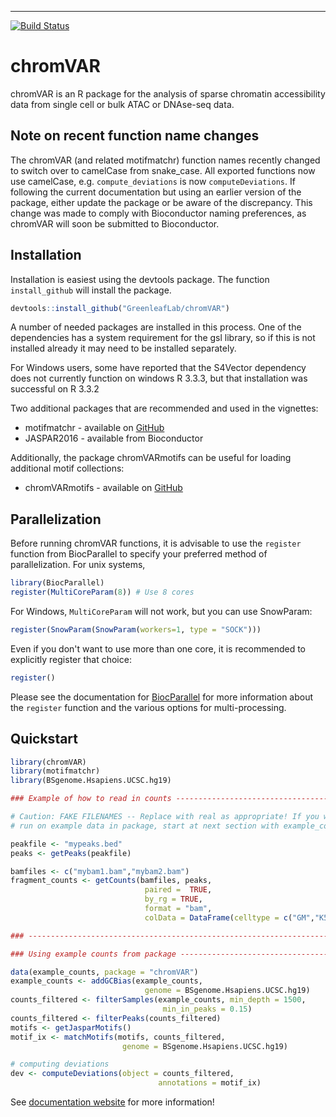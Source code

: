---
[![Build Status](https://travis-ci.org/GreenleafLab/chromVAR.svg?branch=master)](https://travis-ci.org/GreenleafLab/chromVAR)

# chromVAR

chromVAR is an R package for the analysis of sparse chromatin accessibility data from single cell or bulk ATAC or DNAse-seq data. 

## Note on recent function name changes

The chromVAR (and related motifmatchr) function names recently changed to switch over to camelCase from snake_case.  All exported functions now use camelCase, e.g. `compute_deviations` is now `computeDeviations`. If following the current documentation but using an earlier version of the package, either update the package or be aware of the discrepancy. This change was made to comply with Bioconductor naming preferences, as chromVAR will soon be submitted to Bioconductor.    

## Installation


Installation is easiest using the devtools package. The function `install_github` will install the package.

```r
devtools::install_github("GreenleafLab/chromVAR")
```

A number of needed packages are installed in this process. One of the dependencies has a system requirement for the gsl library, so if this is not installed already it may need to be installed separately.  

For Windows users, some have reported that the S4Vector dependency does not currently function on windows R 3.3.3, but that installation was successful on R 3.3.2

Two additional packages that are recommended and used in the vignettes:

* motifmatchr - available on [GitHub](https://github.com/GreenleafLab/motifmatchr)
* JASPAR2016  - available from Bioconductor

Additionally, the package chromVARmotifs can be useful for loading additional motif collections:

* chromVARmotifs -  available on [GitHub](https://github.com/GreenleafLab/chromVARmotifs)

## Parallelization

Before running chromVAR functions, it is advisable to use the `register` function from BiocParallel to specify your preferred method of parallelization.  For unix systems, 

```r
library(BiocParallel)
register(MultiCoreParam(8)) # Use 8 cores
```

For Windows, `MultiCoreParam` will not work, but you can use SnowParam:

```r
register(SnowParam(SnowParam(workers=1, type = "SOCK")))
```

Even if you don't want to use more than one core, it is recommended to explicitly register that choice:
```r
register()
```

Please see the documentation for [BiocParallel](https://bioconductor.org/packages/release/bioc/html/BiocParallel.html) for more information about the `register` function and the various options for multi-processing. 


## Quickstart

``` r
library(chromVAR)
library(motifmatchr)
library(BSgenome.Hsapiens.UCSC.hg19)

### Example of how to read in counts -------------------------------------------

# Caution: FAKE FILENAMES -- Replace with real as appropriate! If you want to 
# run on example data in package, start at next section with example_counts data

peakfile <- "mypeaks.bed"
peaks <- getPeaks(peakfile)

bamfiles <- c("mybam1.bam","mybam2.bam")
fragment_counts <- getCounts(bamfiles, peaks, 
                              paired =  TRUE, 
                              by_rg = TRUE, 
                              format = "bam", 
                              colData = DataFrame(celltype = c("GM","K562")))

### ----------------------------------------------------------------------------

### Using example counts from package ------------------------------------------

data(example_counts, package = "chromVAR")
example_counts <- addGCBias(example_counts, 
                              genome = BSgenome.Hsapiens.UCSC.hg19)
counts_filtered <- filterSamples(example_counts, min_depth = 1500,
                                  min_in_peaks = 0.15)
counts_filtered <- filterPeaks(counts_filtered)
motifs <- getJasparMotifs()
motif_ix <- matchMotifs(motifs, counts_filtered,
                         genome = BSgenome.Hsapiens.UCSC.hg19)

# computing deviations
dev <- computeDeviations(object = counts_filtered, 
                                 annotations = motif_ix)

```

See [documentation website](https://greenleaflab.github.io/chromVAR/) for more information!
